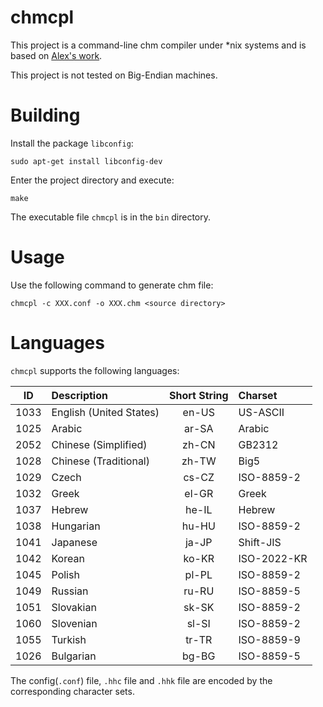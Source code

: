 <!--

  Copyright(C) 2018 Xin YUAN <yxxinyuan@zju.edu.cn>

  This file is part of chmcpl.

  chmcpl is free software: you can redistribute it and/or modify
  it under the terms of the GNU General Public License as published by
  the Free Software Foundation, either version 3 of the License, or
  (at your option) any later version.

  chmcpl is distributed in the hope that it will be useful,
  but WITHOUT ANY WARRANTY; without even the implied warranty of
  MERCHANTABILITY or FITNESS FOR A PARTICULAR PURPOSE.  See the
  GNU General Public License for more details.

  You should have received a copy of the GNU General Public License
  along with chmcpl.  If not, see <http://www.gnu.org/licenses/>.

-->

# chmcpl

This project is a command-line chm compiler under *nix systems
and is based on [Alex's work](https://sourceforge.net/projects/chmc/ "chmc").

This project is not tested on Big-Endian machines.

# Building

Install the package `libconfig`:

```
sudo apt-get install libconfig-dev
```

Enter the project directory and execute:

```
make
```

The executable file `chmcpl` is in the `bin` directory.

# Usage

Use the following command to generate chm file:

```
chmcpl -c XXX.conf -o XXX.chm <source directory>
```

# Languages

`chmcpl` supports the following languages:

| ID   | Description             | Short String | Charset     |
|:----:|:------------------------|:------------:|:------------|
| 1033 | English (United States) | en-US        | US-ASCII    |
| 1025 | Arabic                  | ar-SA        | Arabic      |
| 2052 | Chinese (Simplified)    | zh-CN        | GB2312      |
| 1028 | Chinese (Traditional)   | zh-TW        | Big5        |
| 1029 | Czech                   | cs-CZ        | ISO-8859-2  |
| 1032 | Greek                   | el-GR        | Greek       |
| 1037 | Hebrew                  | he-IL        | Hebrew      |
| 1038 | Hungarian               | hu-HU        | ISO-8859-2  |
| 1041 | Japanese                | ja-JP        | Shift-JIS   |
| 1042 | Korean                  | ko-KR        | ISO-2022-KR |
| 1045 | Polish                  | pl-PL        | ISO-8859-2  |
| 1049 | Russian                 | ru-RU        | ISO-8859-5  |
| 1051 | Slovakian               | sk-SK        | ISO-8859-2  |
| 1060 | Slovenian               | sl-SI        | ISO-8859-2  |
| 1055 | Turkish                 | tr-TR        | ISO-8859-9  |
| 1026 | Bulgarian               | bg-BG        | ISO-8859-5  |

The config(`.conf`) file, `.hhc` file and `.hhk` file are encoded
by the corresponding character sets.

